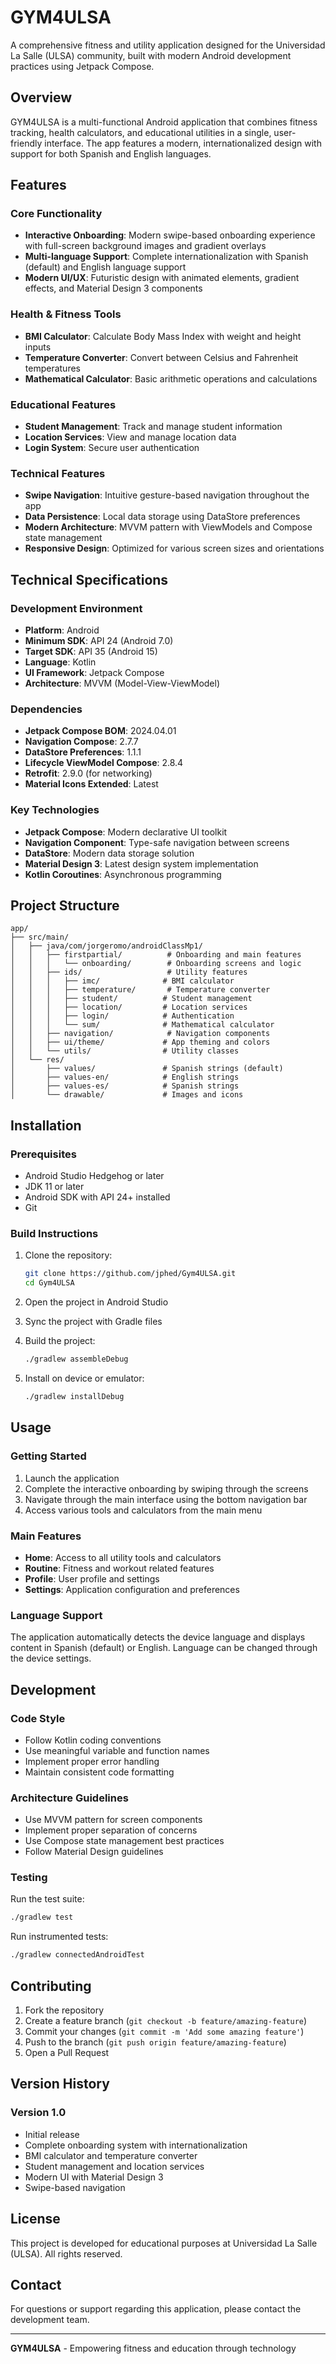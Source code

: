 # GYM4ULSA

A comprehensive fitness and utility application designed for the Universidad La Salle (ULSA) community, built with modern Android development practices using Jetpack Compose.

## Overview

GYM4ULSA is a multi-functional Android application that combines fitness tracking, health calculators, and educational utilities in a single, user-friendly interface. The app features a modern, internationalized design with support for both Spanish and English languages.

## Features

### Core Functionality

- **Interactive Onboarding**: Modern swipe-based onboarding experience with full-screen background images and gradient overlays
- **Multi-language Support**: Complete internationalization with Spanish (default) and English language support
- **Modern UI/UX**: Futuristic design with animated elements, gradient effects, and Material Design 3 components

### Health & Fitness Tools

- **BMI Calculator**: Calculate Body Mass Index with weight and height inputs
- **Temperature Converter**: Convert between Celsius and Fahrenheit temperatures
- **Mathematical Calculator**: Basic arithmetic operations and calculations

### Educational Features

- **Student Management**: Track and manage student information
- **Location Services**: View and manage location data
- **Login System**: Secure user authentication

### Technical Features

- **Swipe Navigation**: Intuitive gesture-based navigation throughout the app
- **Data Persistence**: Local data storage using DataStore preferences
- **Modern Architecture**: MVVM pattern with ViewModels and Compose state management
- **Responsive Design**: Optimized for various screen sizes and orientations

## Technical Specifications

### Development Environment

- **Platform**: Android
- **Minimum SDK**: API 24 (Android 7.0)
- **Target SDK**: API 35 (Android 15)
- **Language**: Kotlin
- **UI Framework**: Jetpack Compose
- **Architecture**: MVVM (Model-View-ViewModel)

### Dependencies

- **Jetpack Compose BOM**: 2024.04.01
- **Navigation Compose**: 2.7.7
- **DataStore Preferences**: 1.1.1
- **Lifecycle ViewModel Compose**: 2.8.4
- **Retrofit**: 2.9.0 (for networking)
- **Material Icons Extended**: Latest

### Key Technologies

- **Jetpack Compose**: Modern declarative UI toolkit
- **Navigation Component**: Type-safe navigation between screens
- **DataStore**: Modern data storage solution
- **Material Design 3**: Latest design system implementation
- **Kotlin Coroutines**: Asynchronous programming

## Project Structure

```
app/
├── src/main/
│   ├── java/com/jorgeromo/androidClassMp1/
│   │   ├── firstpartial/          # Onboarding and main features
│   │   │   └── onboarding/        # Onboarding screens and logic
│   │   ├── ids/                   # Utility features
│   │   │   ├── imc/              # BMI calculator
│   │   │   ├── temperature/       # Temperature converter
│   │   │   ├── student/          # Student management
│   │   │   ├── location/         # Location services
│   │   │   ├── login/            # Authentication
│   │   │   └── sum/              # Mathematical calculator
│   │   ├── navigation/            # Navigation components
│   │   ├── ui/theme/             # App theming and colors
│   │   └── utils/                # Utility classes
│   └── res/
│       ├── values/               # Spanish strings (default)
│       ├── values-en/            # English strings
│       ├── values-es/            # Spanish strings
│       └── drawable/             # Images and icons
```

## Installation

### Prerequisites

- Android Studio Hedgehog or later
- JDK 11 or later
- Android SDK with API 24+ installed
- Git

### Build Instructions

1. Clone the repository:
   ```bash
   git clone https://github.com/jphed/Gym4ULSA.git
   cd Gym4ULSA
   ```

2. Open the project in Android Studio

3. Sync the project with Gradle files

4. Build the project:
   ```bash
   ./gradlew assembleDebug
   ```

5. Install on device or emulator:
   ```bash
   ./gradlew installDebug
   ```

## Usage

### Getting Started

1. Launch the application
2. Complete the interactive onboarding by swiping through the screens
3. Navigate through the main interface using the bottom navigation bar
4. Access various tools and calculators from the main menu

### Main Features

- **Home**: Access to all utility tools and calculators
- **Routine**: Fitness and workout related features
- **Profile**: User profile and settings
- **Settings**: Application configuration and preferences

### Language Support

The application automatically detects the device language and displays content in Spanish (default) or English. Language can be changed through the device settings.

## Development

### Code Style

- Follow Kotlin coding conventions
- Use meaningful variable and function names
- Implement proper error handling
- Maintain consistent code formatting

### Architecture Guidelines

- Use MVVM pattern for screen components
- Implement proper separation of concerns
- Use Compose state management best practices
- Follow Material Design guidelines

### Testing

Run the test suite:
```bash
./gradlew test
```

Run instrumented tests:
```bash
./gradlew connectedAndroidTest
```

## Contributing

1. Fork the repository
2. Create a feature branch (`git checkout -b feature/amazing-feature`)
3. Commit your changes (`git commit -m 'Add some amazing feature'`)
4. Push to the branch (`git push origin feature/amazing-feature`)
5. Open a Pull Request

## Version History

### Version 1.0
- Initial release
- Complete onboarding system with internationalization
- BMI calculator and temperature converter
- Student management and location services
- Modern UI with Material Design 3
- Swipe-based navigation

## License

This project is developed for educational purposes at Universidad La Salle (ULSA). All rights reserved.

## Contact

For questions or support regarding this application, please contact the development team.

---

**GYM4ULSA** - Empowering fitness and education through technology
